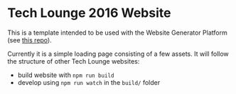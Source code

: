 Tech Lounge 2016 Website
========================

This is a template intended to be used with the Website Generator Platform (see [this repo](https://gitlab.com/TechLounge/Website-Generator-Platform)).

Currently it is a simple loading page consisting of a few assets. It will follow the structure of other Tech Lounge websites:
* build website with `npm run build`
* develop using `npm run watch` in the `build/` folder